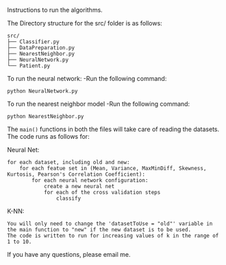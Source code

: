 Instructions to run the algorithms.

The Directory structure for the src/ folder is as follows:

    src/
    ├── Classifier.py
    ├── DataPreparation.py
    ├── NearestNeighbor.py
    ├── NeuralNetwork.py
    └── Patient.py

To run the neural network:
-Run the following command:

	python NeuralNetwork.py

To run the nearest neighbor model
-Run the following command:

	python NearestNeighbor.py


The `main()` functions in both the files will take care of reading the datasets. The code runs as follows for:
	
Neural Net:

	for each dataset, including old and new:
		for each featue set in (Mean, Variance, MaxMinDiff, Skewness, Kurtosis, Pearson's Correlation Coefficient):
			for each neural network configuration:
				create a new neural net
				for each of the cross validation steps
					classify

K-NN: 

	You will only need to change the 'datasetToUse = "old"' variable in the main function to "new" if the new dataset is to be used.
	The code is written to run for increasing values of k in the range of 1 to 10.


If you have any questions, please email me.